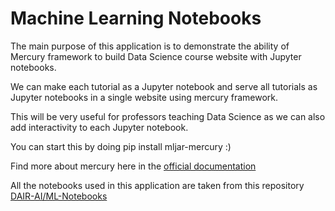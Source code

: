 # Machine Learning Notebooks

The main purpose of this application is to demonstrate the ability of Mercury framework to build Data Science course website with Jupyter notebooks.

We can make each tutorial as a Jupyter notebook and serve all tutorials as Jupyter notebooks in a single website using mercury framework.

This will be very useful for professors teaching Data Science as we can also add interactivity to each Jupyter notebook.

You can start this by doing pip install mljar-mercury :)

Find more about mercury here in the [official documentation](https://mercury-docs.readthedocs.io/en/latest/)

All the notebooks used in this application are taken from this repository [DAIR-AI/ML-Notebooks](https://github.com/dair-ai/ML-Notebooks)
